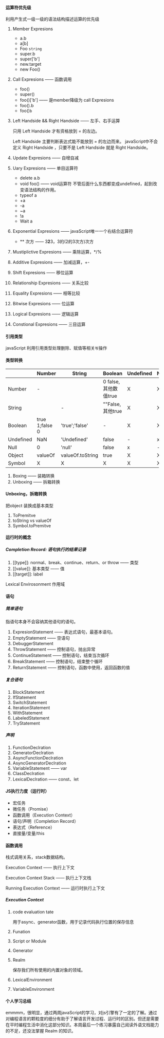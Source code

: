 #### 运算符优先级

利用产生式一级一级的语法结构描述运算的优先级

1. Member Expresions

   - a.b
   - a[b]
   - Foo `string`
   - super.b
   - super['b']
   - new.target
   - new Foo()

2. Call Expresions —— 函数调用

   - foo()
   - super()
   - foo()['b'] —— 是member降级为 call Expresions
   - foo().b
   - foo()`b`

3. Left Handside && Right Handside —— 左手、右手运算

   只用 Left Handside 才有资格放到 = 的左边。

   Left Handside 主要判断表达式能不能放到 = 的左边而来。
   javaScript中不会定义 Right Handside ，只要不是 Left Handside 就是 Right Handside。

4. Update Expresions —— 自增自减

5. Uary Expresions —— 单目运算符

   - delete a.b
   - void foo() —— void运算符 不管后面什么东西都变成undefined，起到改变语法结构的作用。
   - typeof a
   - +a
   - -a
   - ~a
   - !a
   - Wait a

6. Exponential Expresions —— javaScript唯一一个右结合运算符

   - ** 次方 —— 3**2**3，3的(2的3次方)次方

7. Mustiplictive Expresions —— 乘除运算，*/%

8. Additive  Expresions —— 加减运算，+-

9. Shift Expresions —— 移位运算

10. Relationship Expresions —— 关系比较

11. Equality Expresions —— 相等比较

12. Bitwise Expresions —— 位运算

13. Logical Expresions —— 逻辑运算

14. Constional Expresions —— 三目运算

#### 引用类型

javaScript 利用引用类型处理删除、赋值等相关`写`操作

#### 类型转换

|           | Number         | String           | Boolean              | Undefined | Null | Object | Symbol |
| --------- | -------------- | ---------------- | -------------------- | --------- | ---- | ------ | ------ |
| Number    | -              |                  | 0 false,其他数值true | X         | X    | Boxing | X      |
| String    |                | -                | ""False,其他true     | X         | X    | Boxing | X      |
| Boolean   | true 1;false 0 | 'true';'false'   | -                    | X         | X    | Boxing | X      |
| Undefined | NaN            | 'Undefined'      | false                | -         | x    | X      | X      |
| Null      | 0              | 'null'           | false                | x         | -    | X      | X      |
| Object    | valueOf        | valueOf.toString | true                 | X         | X    | -      | X      |
| Symbol    | X              | X                | X                    | X         | X    | Boxing | -      |

1. Boxing —— 装箱转换
2. Unboxing —— 拆箱转换

#### Unboxing，拆箱转换

把object 装换成基本类型

1. ToPremitve
2. toString vs valueOf
3. Symbol.toPremitve

#### 运行时的概念

##### Completion Record: 语句执行的结果记录

1. [[type]]: normal、break、continue、return、or throw —— 类型
2. [[value]]: 基本类型 —— 值
3. [[target]]: label

Lexical Envirosonment 作用域

#### 语句

##### 简单语句 

指语句本身不会容纳其他语句的语句。

1. ExpresionStatement —— 表达式语句，最基本语句。
2. EmptyStatement —— 空语句
3. DebuggerStatement
4. ThrowStatement —— 控制语句，抛出异常
5. ContinueStatement —— 控制语句，结束当次循环
6. BreakStatement —— 控制语句，结束整个循环
7. ReturnStatement —— 控制语句，函数中使用，返回函数的值

##### 复合语句

1. BlockStatement
2. IfStatement
3. SwitchStatement
4. IterationStatement
5. WithStatement
6. LabeledStatement
7. TryStatement

##### 声明

1. FunctionDeclration
2. GeneratorDeclration
3. AsyncFunctionDeclration
4. AsyncGeneratorDeclration
5. VariableStatement —— var
6. ClassDeclration
7. LexicalDeclration —— const、let

#### JS执行力度（运行时）

- 宏任务
- 微任务（Promise）
- 函数调用（Execution Context）
- 语句/声明（Completion Record）
- 表达式（Reference）
- 直接量/变量/this

#### 函数调用

栈式调用关系，stack数据结构。

Execution Context —— 执行上下文

Execution Context Stack —— 执行上下文栈

Running Execution Context —— 运行时执行上下文

##### Execution Context

1. code evaluation tate 

   用于async、generator函数，用于记录代码执行位置的保存信息

2. Funation

3. Script or Module

4. Generator

5. Realm

   保存我们所有使用的内置对象的领域。

6. LexicalEnvironment

7. VariableEnvironment



#### 个人学习总结

emmmm，很明显，通过两周javaScript的学习，对js引擎有了一定的了解。通过对编程语言的颗粒度的细分有助于了解语言开发过程、运行时的区别。但还是需要在平时编程生活中消化这部分知识。本周最后一个练习暴露自己阅读外语文档能力的不足，还没法掌握 Realm 的知识。



